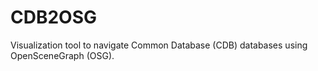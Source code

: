 # CDB2OSG
Visualization tool to navigate Common Database (CDB) databases using OpenSceneGraph (OSG).
